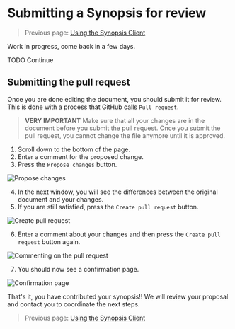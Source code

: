 # Submitting a Synopsis for review

> Previous page: [Using the Synopsis Client](./getting-started-synopsis.md)

Work in progress, come back in a few days.

TODO Continue

## Submitting the pull request

Once you are done editing the document, you should submit it for review. This is done with a process that GitHub calls `Pull request`.

> **VERY IMPORTANT** Make sure that all your changes are in the document before you submit the pull request. Once you submit the pull request, you cannot change the file anymore until it is approved.

1. Scroll down to the bottom of the page.
2. Enter a comment for the proposed change.
3. Press the `Propose changes` button.

![Propose changes](./images/2020-06-07_17-48-20.png)

4. In the next window, you will see the differences between the original document and your changes.
5. If you are still satisfied, press the `Create pull request` button.

![Create pull request](./images/2020-06-07_17-52-42.png)

6. Enter a comment about your changes and then press the `Create pull request` button again.

![Commenting on the pull request](./images/2020-06-07_17-54-51.png)

7. You should now see a confirmation page.

![Confirmation page](./images/2020-06-07_17-56-29.png)

That's it, you have contributed your synopsis!! We will review your proposal and contact you to coordinate the next steps.

> Previous page: [Using the Synopsis Client](./getting-started-synopsis.md)
